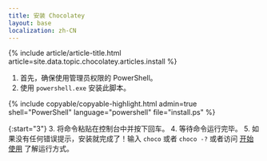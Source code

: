 ```yaml
---
title: 安装 Chocolatey
layout: base
localization: zh-CN
---
```


{% include article/article-title.html
    article=site.data.topic.chocolatey.articles.install
%}

1. 首先，确保使用管理员权限的 PowerShell。
2. 使用 `powershell.exe` 安装此脚本。

{% include copyable/copyable-highlight.html
  admin=true
  shell="PowerShell"
  language="powershell"
  file="install.ps"
%}

{:start="3"}
3. 将命令粘贴在控制台中并按下回车。
4. 等待命令运行完毕。
5. 如果没有任何错误提示，安装就完成了！输入 `choco` 或者 `choco -?` 或者访问 [开始使用](https://docs.chocolatey.org/en-us/getting-started) 了解运行方式。